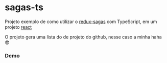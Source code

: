 # sagas-ts

Projeto exemplo de como utilizar o [redux-sagas](https://redux-saga.js.org/) com TypeScript, em um projeto [react](https://create-react-app.dev/docs/getting-started/)

O projeto gera uma lista do de projeto do github, nesse caso a minha haha 😎

### Demo



